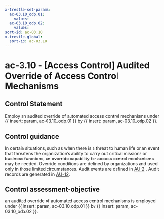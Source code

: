 ```yaml
---
x-trestle-set-params:
  ac-03.10_odp.01:
    values:
  ac-03.10_odp.02:
    values:
sort-id: ac-03.10
x-trestle-global:
  sort-id: ac-03.10
---
```


# ac-3.10 - \[Access Control\] Audited Override of Access Control Mechanisms

## Control Statement

Employ an audited override of automated access control mechanisms under {{ insert: param, ac-03.10_odp.01 }} by {{ insert: param, ac-03.10_odp.02 }}.

## Control guidance

In certain situations, such as when there is a threat to human life or an event that threatens the organization’s ability to carry out critical missions or business functions, an override capability for access control mechanisms may be needed. Override conditions are defined by organizations and used only in those limited circumstances. Audit events are defined in [AU-2](#au-2) . Audit records are generated in [AU-12](#au-12).

## Control assessment-objective

an audited override of automated access control mechanisms is employed under {{ insert: param, ac-03.10_odp.01 }} by {{ insert: param, ac-03.10_odp.02 }}.
